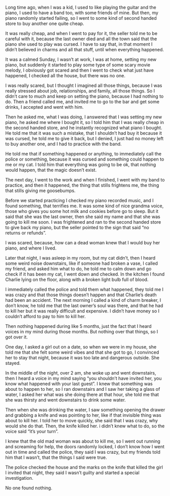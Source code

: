   

Long time ago, when I was a kid, I used to like playing the guitar and the piano, I used to have a band too, with some friends of mine. But then, my piano randomly started failing, so I went to some kind of second handed store to buy another one quite cheap.

It was really cheap, and when I went to pay for it, the seller told me to be careful with it, because the last owner died and all the town said that the piano she used to play was cursed. I have to say that, in that moment I didn’t believed in charms and all that stuff, until when everything happened.

It was a calmed Sunday, I wasn’t at work, I was at home, setting my new piano, but suddenly it started to play some type of some scary movie melody, I obviously got scared and then I went to check what just have happened, I checked all the house, but there was no one.

I was really scared, but I thought I imagined all those things, because I was really stressed about job, relationships, and family, all those things. So I didn’t care to much and keep on setting the piano, because I had nothing to do. Then a friend called me, and invited me to go to the bar and get some drinks, I accepted and went with him.

Then he asked me, what I was doing, I answered that I was setting my new piano, he asked me where I bought it, so I told him that I was really cheap in the second handed store, and he instantly recognized what piano I bought. He told me that it was such a mistake, that I shouldn’t had buy it because it was cursed, he told me to give it back, but I denied, I just had no money left to buy another one, and I had to practice with the band.

He told me that if something happened or anything, to immediately call the police or something, because it was cursed and something could happen to me or my cat. I told him that everything was going to be ok, that nothing would happen, that the magic doesn’t exist.

The next day, I went to the work and when I finished, I went with my band to practice, and then it happened, the thing that stills frightens me, the thing that stills giving me goosebumps.

Before we started practicing I checked my piano recorded music, and I found something, that terrifies me. It was some kind of nice grandma voice, those who gives you some hot milk and cookies before go to sleep. But it said that she was the last owner, then she said my name and that she was going to kill me soon. I was frightened and ran to the second handed store to give back my piano, but the seller pointed to the sign that said “no returns or refunds”.

I was scared, because, how can a dead woman knew that I would buy her piano, and where I lived.

Later that night, I was asleep in my room, but my cat didn’t, then I heard some weird noise downstairs, like if someone had broken a vase, I called my friend, and asked him what to do, he told me to calm down and go check if it has been my cat, I went down and checked. In the kitchen I found Charlie lying on the floor, along with a broken light bulb full of blood.

I immediately called the police and told them what happened, they told me I was crazy and that those things doesn’t happen and that Charlie’s death had been an accident. The next morning I called a kind of charm breaker, I don’t know, he told me that the last owner’s soul was there, and that he had to kill her but it was really difficult and expensive. I didn’t have money so I couldn’t afford to pay to him to kill her. 

Then nothing happened during like 5 months, just the fact that I heard voices in my mind during those months. But nothing over that things, so I got over it.

One day, I asked a girl out on a date, so when we were in my house, she told me that she felt some weird vibes and that she got to go, I convinced her to stay that night, because it was too late and dangerous outside. She stayed.

In the middle of the night, over 2 am, she woke up and went downstairs, then I heard a voice in my mind saying “you shouldn’t have invited her, you know what happened with your last guest”. I knew that something was about to happen to her, so I ran downstairs and I saw her taking a glass of water, I asked her what was she doing there at that hour, she told me that she was thirsty and went downstairs to drink some water.

Then  when she was drinking the water, I saw something opening the drawer and grabbing a knife and was pointing to her, like if that invisible thing was about to kill her. I told her to move quickly, she said that I was crazy, why would she do that. Then, the knife killed her. i didn’t knew what to do, so the voice said “it’s your turn”.

I knew that the old mad woman was about to kill me, so I went out running and screaming for help, the doors randomly locked, I don’t know how I went out in time and called the police, they said I was crazy, but my friends told him that I wasn’t, that the things I said were true.

The police checked the house and the marks on the knife that killed the girl I invited that night, they said I wasn’t guilty and started a special investigation.

No one found nothing.